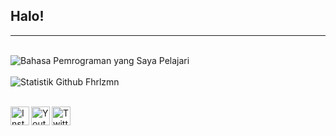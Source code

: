 ## Halo!

---

<br>

<!-- Github Stats -->

<img align="center" alt="Bahasa Pemrograman yang Saya Pelajari" src="https://github-readme-stats.vercel.app/api/top-langs/?username=fhrlzmn&layout=compact&custom_title=Programming%20Language&hide_border=true">

<br>
<br>

<img align="center" alt="Statistik Github Fhrlzmn" src="https://github-readme-stats.vercel.app/api?username=fhrlzmn&show_icons=true&hide_border=true&custom_title=Github%20Stats&hide=prs,issues&include_all_commits=true">

<br>
<br>

[<img align="left" width="30px" alt="Instagram: fhrlzmn_" src="https://img.icons8.com/fluency/48/000000/instagram-new.png"/>][instagram]
[<img align="left" width="30px" alt="Youtube: Fahrul Zaman" src="https://img.icons8.com/fluency/48/000000/youtube-play.png"/>][youtube]
[<img align="left" width="30px" alt="Twitter: fhrlzmn_" src="https://img.icons8.com/fluency/48/000000/twitter.png"/>][twitter]

<!-- Link -->

[instagram]: https://www.instagram.com/fhrlzmn_
[youtube]: https://www.youtube.com/channel/UCfQDbraHyFjDuSZIxOvJkSw
[twitter]: https://twitter.com/fhrlzmn_
